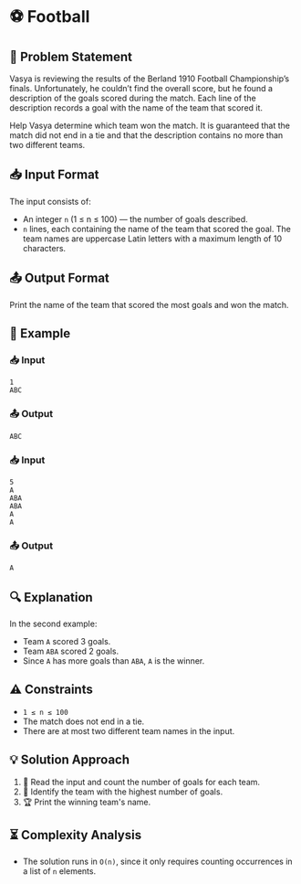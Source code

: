 # ⚽ Football

## 📜 Problem Statement
Vasya is reviewing the results of the Berland 1910 Football Championship’s finals. Unfortunately, he couldn’t find the overall score, but he found a description of the goals scored during the match. Each line of the description records a goal with the name of the team that scored it.

Help Vasya determine which team won the match. It is guaranteed that the match did not end in a tie and that the description contains no more than two different teams.

## 📥 Input Format
The input consists of:
- An integer `n` (1 ≤ n ≤ 100) — the number of goals described.
- `n` lines, each containing the name of the team that scored the goal. The team names are uppercase Latin letters with a maximum length of 10 characters.

## 📤 Output Format
Print the name of the team that scored the most goals and won the match.

## 📌 Example
### 📥 Input
```
1
ABC
```
### 📤 Output
```
ABC
```

### 📥 Input
```
5
A
ABA
ABA
A
A
```
### 📤 Output
```
A
```

## 🔍 Explanation
In the second example:
- Team `A` scored 3 goals.
- Team `ABA` scored 2 goals.
- Since `A` has more goals than `ABA`, `A` is the winner.

## ⚠️ Constraints
- `1 ≤ n ≤ 100`
- The match does not end in a tie.
- There are at most two different team names in the input.

## 💡 Solution Approach
1. 📝 Read the input and count the number of goals for each team.
2. 🔢 Identify the team with the highest number of goals.
3. 🏆 Print the winning team's name.

## ⏳ Complexity Analysis
- The solution runs in `O(n)`, since it only requires counting occurrences in a list of `n` elements.

